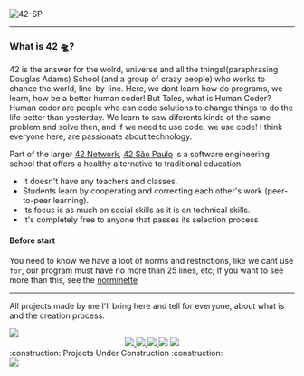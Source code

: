 ![42-SP](https://user-images.githubusercontent.com/86013047/198174690-e4e6420e-79fd-4ee4-9a62-0426f3b843cf.png)

---

### What is 42 🛸?

42 is the answer for the wolrd, universe and all the things!(paraphrasing Douglas Adams) School (and a group of crazy people) who works to chance the world, line-by-line. Here, we dont learn how do programs, we learn, how be a better human coder!
But Tales, what is Human Coder?
Human coder are people who can code solutions to change things to do the life better than yesterday. We learn to saw diferents kinds of the same problem and solve then, and if we need to use code, we use code! 
I think everyone here, are passionate about technology.

Part of the larger [42 Network](https://www.42.fr/42-network/),
[42 São Paulo](https://www.42sp.org.br/) is a software engineering school
that offers a healthy alternative to traditional education:

- It doesn't have any teachers and classes.
- Students learn by cooperating
  and correcting each other's work (peer-to-peer learning).
- Its focus is as much on social skills as it is on technical skills.
- It's completely free to anyone that passes its selection process

#### Before start

You need to know we have a loot of norms and restrictions, like we cant use `for`, our program must have no more than 25 lines, etc;
If you want to see more than this, see the [norminette](https://github.com/42school/norminette)

---

All projects made by me I'll bring here and tell for everyone, about what is and the creation process.

<div align="left">
<img src="https://img.shields.io/badge/Projects-Concluded-success"/>
</div>
<div align="center">
<a href="https://github.com/talessantos49/Projetos-42/tree/main/Libft">
  <img src="https://user-images.githubusercontent.com/86013047/169532214-b6148f09-3e51-4c6d-90be-dd67ba469026.png"/>
</a>
<a href="https://github.com/talessantos49/Projetos-42/tree/main/Get_Next_Line">
  <img src="https://user-images.githubusercontent.com/86013047/197639960-56508b04-d8b1-4198-9702-53354ceab5b1.png"/>
</a>
<a href="https://github.com/talessantos49/Projetos-42/tree/main/ft_printf">
  <img src="https://user-images.githubusercontent.com/86013047/197639951-92b2d15c-033a-4eba-8a7b-b8900975ce6d.png"/>
</a>
<img src="https://user-images.githubusercontent.com/86013047/197639938-25a5c368-baa3-4f5a-bc30-b2c7f1f4b490.png"/>
<a href="https://github.com/talessantos49/Projetos-42/tree/main/So_long">
  <img src="https://user-images.githubusercontent.com/86013047/197646377-9c7596a4-4a11-4633-8304-69cb0d467997.png"/>
</a>
</div>

<div align="left">
  :construction: Projects Under Construction :construction: 
</div>
<img src="https://user-images.githubusercontent.com/86013047/197646475-7c020315-169a-4d2a-87c4-a4ddc48ff455.png"/>

